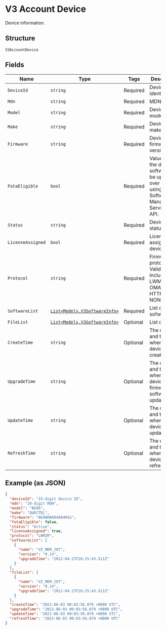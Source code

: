 
# V3 Account Device

Device information.

## Structure

`V3AccountDevice`

## Fields

| Name | Type | Tags | Description |
|  --- | --- | --- | --- |
| `DeviceId` | `string` | Required | Device identifier. |
| `Mdn` | `string` | Required | MDN. |
| `Model` | `string` | Required | Device model. |
| `Make` | `string` | Required | Device make. |
| `Firmware` | `string` | Required | Device firmware version. |
| `FotaEligible` | `bool` | Required | Value=true if the device software can be upgraded over the air using the Software Management Services API. |
| `Status` | `string` | Required | Device status. |
| `LicenseAssigned` | `bool` | Required | License assigned device. |
| `Protocol` | `string` | Required | Firmware protocol. Valid values include: LWM2M, OMADM, HTTP or NONE. |
| `SoftwareList` | [`List<Models.V3SoftwareInfo>`](../../doc/models/v3-software-info.md) | Required | List of sofware. |
| `FileList` | [`List<Models.V3SoftwareInfo>`](../../doc/models/v3-software-info.md) | Optional | List of files. |
| `CreateTime` | `string` | Optional | The date and time of when the device is created. |
| `UpgradeTime` | `string` | Optional | The date and time of when the device firmware or software is updated. |
| `UpdateTime` | `string` | Optional | The date and time of when the device is updated. |
| `RefreshTime` | `string` | Optional | The date and time of when the device is refreshed. |

## Example (as JSON)

```json
{
  "deviceId": "15-digit device ID",
  "mdn": "10-digit MDN",
  "model": "BG96",
  "make": "QUECTEL",
  "firmware": "BG96MAR04A04M1G",
  "fotaEligible": false,
  "status": "Active",
  "licenseAssigned": true,
  "protocol": "LWM2M",
  "softwareList": [
    {
      "name": "VZ_MDM_IOT",
      "version": "0.14",
      "upgradeTime": "2012-04-23T18:25:43.511Z"
    }
  ],
  "fileList": [
    {
      "name": "VZ_MDM_IOT",
      "version": "0.14",
      "upgradeTime": "2012-04-23T18:25:43.511Z"
    }
  ],
  "createTime": "2021-06-03 00:03:56.079 +0000 UTC",
  "upgradeTime": "2021-06-03 00:03:56.079 +0000 UTC",
  "updateTime": "2021-06-03 00:03:56.079 +0000 UTC",
  "refreshTime": "2021-06-03 00:03:56.079 +0000 UTC"
}
```

